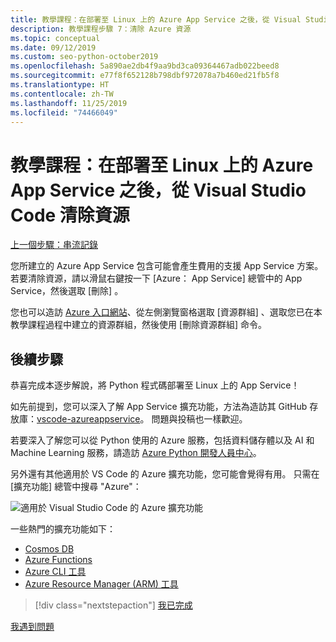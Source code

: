 ```yaml
---
title: 教學課程：在部署至 Linux 上的 Azure App Service 之後，從 Visual Studio Code 清除資源
description: 教學課程步驟 7：清除 Azure 資源
ms.topic: conceptual
ms.date: 09/12/2019
ms.custom: seo-python-october2019
ms.openlocfilehash: 5a890ae2db4f9aa9bd3ca09364467adb022beed8
ms.sourcegitcommit: e77f8f652128b798dbf972078a7b460ed21fb5f8
ms.translationtype: HT
ms.contentlocale: zh-TW
ms.lasthandoff: 11/25/2019
ms.locfileid: "74466049"
---
```

# <a name="tutorial-clean-up-resources-after-deploying-to-azure-app-service-on-linux-from-visual-studio-code"></a>教學課程：在部署至 Linux 上的 Azure App Service 之後，從 Visual Studio Code 清除資源

[上一個步驟：串流記錄](tutorial-deploy-app-service-on-linux-06.md)

您所建立的 Azure App Service 包含可能會產生費用的支援 App Service 方案。 若要清除資源，請以滑鼠右鍵按一下 [Azure：  App Service] 總管中的 App Service，然後選取 [刪除]  。

您也可以造訪 [Azure 入口網站](https://portal.azure.com)、從左側瀏覽窗格選取 [資源群組]  、選取您已在本教學課程過程中建立的資源群組，然後使用 [刪除資源群組]  命令。

## <a name="next-steps"></a>後續步驟

恭喜完成本逐步解說，將 Python 程式碼部署至 Linux 上的 App Service！

如先前提到，您可以深入了解 App Service 擴充功能，方法為造訪其 GitHub 存放庫：[vscode-azureappservice](https://github.com/Microsoft/vscode-azureappservice)。 問題與投稿也一樣歡迎。

若要深入了解您可以從 Python 使用的 Azure 服務，包括資料儲存體以及 AI 和 Machine Learning 服務，請造訪 [Azure Python 開發人員中心](https://docs.microsoft.com/python/azure/?view=azure-python)。

另外還有其他適用於 VS Code 的 Azure 擴充功能，您可能會覺得有用。 只需在 [擴充功能] 總管中搜尋 "Azure"：

![適用於 Visual Studio Code 的 Azure 擴充功能](media/deploy-containers/azure-extensions-for-visual-studio-code.png)

一些熱門的擴充功能如下：

- [Cosmos DB](https://marketplace.visualstudio.com/items?itemName=ms-azuretools.vscode-cosmosdb)
- [Azure Functions](https://marketplace.visualstudio.com/items?itemName=ms-azuretools.vscode-azurefunctions)
- [Azure CLI 工具](https://marketplace.visualstudio.com/items?itemName=ms-vscode.azurecli)
- [Azure Resource Manager (ARM) 工具](https://marketplace.visualstudio.com/items?itemName=msazurermtools.azurerm-vscode-tools)

> [!div class="nextstepaction"]
> [我已完成](https://docs.microsoft.com/python/azure/?view=azure-python) 

[我遇到問題](https://www.research.net/r/PWZWZ52?tutorial=vscode-appservice-python&step=07-clean-up-resources)

